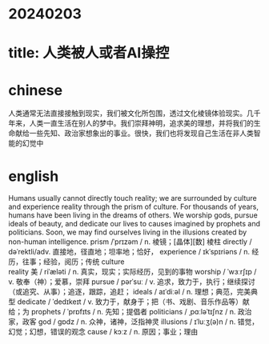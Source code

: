 # 20240203
# title: 人类被人或者AI操控

# chinese
人类通常无法直接接触到现实，我们被文化所包围，透过文化棱镜体验现实。几千年来，人类一直生活在别人的梦中。我们崇拜神明，追求美的理想，并将我们的生命献给一些先知、政治家想象出的事业。很快，我们也将发现自己生活在非人类智能的幻觉中

# english
Humans usually cannot directly touch reality; we are surrounded by culture and experience reality through the prism of culture. For thousands of years, humans have been living in the dreams of others. We worship gods, pursue ideals of beauty, and dedicate our lives to causes imagined by prophets and politicians. Soon, we may find ourselves living in the illusions created by non-human intelligence.
prism  /ˈprɪzəm / n.  棱镜；[晶体][数] 棱柱
directly / dəˈrektli/adv.  直接地，径直地；坦率地；恰好，
experience / ɪkˈspɪriəns / n.  经历，往事；经验，阅历；传统
culture  
reality 美 / riˈæləti / n.  真实，现实；实际经历，见到的事物
worship / ˈwɜːrʃɪp / v.  敬奉（神）；爱慕，崇拜
pursue / pərˈsuː / v.  追求，致力于，执行；继续探讨（或追究、从事）；追逐，跟踪，追赶； 
ideals / aɪˈdiːəl / n.  理想；典范，完美典型
dedicate / ˈdedɪkeɪt / v.  致力于，献身于；把（书、戏剧、音乐作品等）献给；为
prophets / ˈprɒfɪts / n.  先知；提倡者
politicians / ˌpɑːləˈtɪʃnz / n.  政治家，政客
god / ɡɒdz / n.  众神，诸神，泛指神灵
illusions / ɪˈluːʒ(ə)n / n.  错觉，幻觉；幻想，错误的观念 
cause / kɔːz / n.  原因；事业；理由

